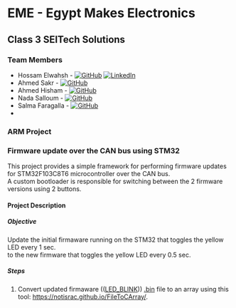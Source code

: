 # EME - Egypt Makes Electronics

## Class 3 SEITech Solutions

### Team Members
- Hossam Elwahsh - [![GitHub](https://img.shields.io/badge/github-%23121011.svg?style=flat&logo=github&logoColor=white)](https://github.com/HossamElwahsh) [![LinkedIn](https://img.shields.io/badge/linkedin-%230077B5.svg?style=flat&logo=linkedin&logoColor=white)](https://www.linkedin.com/in/hossam-elwahsh/)
- Ahmed Sakr - [![GitHub](https://img.shields.io/badge/github-%23121011.svg?style=flat&logo=github&logoColor=white)](https://github.com/Ahmeddsakrrr)
- Ahmed Hisham - [![GitHub](https://img.shields.io/badge/github-%23121011.svg?style=flat&logo=github&logoColor=white)](https://github.com/ahmedhish)
- Nada Salloum - [![GitHub](https://img.shields.io/badge/github-%23121011.svg?style=flat&logo=github&logoColor=white)](https://github.com/nadasalloum)
- Salma Faragalla - [![GitHub](https://img.shields.io/badge/github-%23121011.svg?style=flat&logo=github&logoColor=white)](https://github.com/SalmaFaragalla)
- 
### ARM Project
### Firmware update over the CAN bus using STM32
This project provides a simple framework for performing firmware updates for STM32F103C8T6 microcontroller over the CAN bus.<br />
A custom bootloader is responsible for switching between the 2 firmware versions using 2 buttons.
#### Project Description
##### Objective
Update the initial firmaware running on the STM32 that toggles the yellow LED every 1 sec.<br />
to the new firmware that toggles the yellow LED every 0.5 sec.
##### Steps
1. Convert updated firmaware (([LED_BLINK](https://github.com/HossamElwahsh/firmware_flash_using_can_with_custom_bootloader/tree/main/LED_BLINK))) [.bin](https://github.com/HossamElwahsh/firmware_flash_using_can_with_custom_bootloader/blob/main/LED_BLINK/Debug/LED_BLINK.bin)  file  to an array 
using this tool: https://notisrac.github.io/FileToCArray/.

